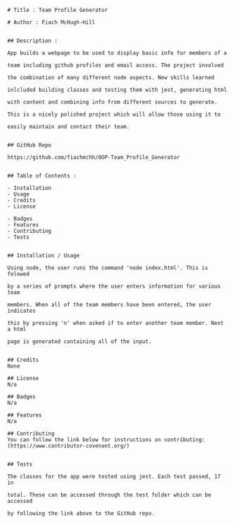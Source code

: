     
    # Title : Team Profile Generator
    
    # Author : Fiach McHugh-Hill


    ## Description :
    
    App builds a webpage to be used to display basic info for members of a 
    
    team including github profiles and email access. The project involved 
    
    the combination of many different node aspects. New skills learned 
    
    inlcluded building classes and testing them with jest, generating html
    
    with content and combining info from different sources to generate.

    This is a nicely polished project which will allow those using it to 
    
    easily maintain and contact their team.
    
    
    ## GitHub Repo

    https://github.com/fiachmchh/OOP-Team_Profile_Generator


    ## Table of Contents :
    
    - Installation 
    - Usage
    - Credits
    - License

    - Badges
    - Features
    - Contributing
    - Tests


    ## Installation / Usage
    
    Using node, the user runs the command 'node index.html'. This is folowed 
    
    by a series of prompts where the user enters information for various team 
    
    members. When all of the team members have been entered, the user indicates 
    
    this by pressing 'n' when asked if to enter another team member. Next a html 
    
    page is generated containing all of the input.
    

    ## Credits
    None

    ## License
    N/a

    ## Badges
    N/a

    ## Features
    N/a

    ## Contributing
    You can follow the link below for instructions on contributing:
    (https://www.contributor-covenant.org/)


    ## Tests
    
    The classes for the app were tested using jest. Each test passed, 17 in 
    
    total. These can be accessed through the test folder which can be accessed 
    
    by following the link above to the GitHub repo.

